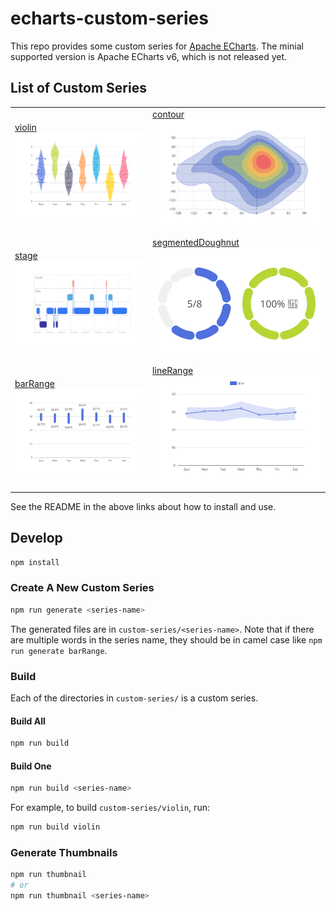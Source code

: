 # echarts-custom-series

This repo provides some custom series for [Apache ECharts](https://github.com/apache/echarts). The minial supported version is Apache ECharts v6, which is not released yet.

## List of Custom Series

| | |
|-|-|
| [violin](custom-series/violin) <br> ![violin](custom-series/violin/screenshots/violin.svg) | [contour](custom-series/contour) <br> ![contour](custom-series/contour/screenshots/contour.svg) |
| [stage](custom-series/stage) <br> ![stage](custom-series/stage/screenshots/stage.svg) | [segmentedDoughnut](custom-series/segmentedDoughnut) <br> ![segmentedDoughnut](custom-series/segmentedDoughnut/screenshots/segmentedDoughnut.svg) |
| [barRange](custom-series/barRange) <br> ![barRange](custom-series/barRange/screenshots/barRange.svg) | [lineRange](custom-series/lineRange) <br> ![lineRange](custom-series/lineRange/screenshots/lineRange.svg) |

See the README in the above links about how to install and use.

## Develop

```bash
npm install
```

### Create A New Custom Series

```bash
npm run generate <series-name>
```

The generated files are in `custom-series/<series-name>`. Note that if there are multiple words in the series name, they should be in camel case like `npm run generate barRange`.

### Build

Each of the directories in `custom-series/` is a custom series.

#### Build All

```bash
npm run build
```

#### Build One

```bash
npm run build <series-name>
```

For example, to build `custom-series/violin`, run:

```bash
npm run build violin
```

### Generate Thumbnails

```bash
npm run thumbnail
# or
npm run thumbnail <series-name>
```
